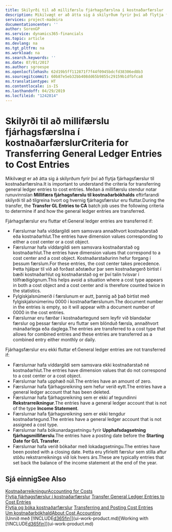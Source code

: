 ```yaml
---
title: Skilyrði til að millifærslu fjárhagsfærslna í kostnaðarfærslur | Microsoft Docs
description: Mikilvægt er að átta sig á skilyrðum fyrir því að flytja fjárhagsfærslur til kostnaðarfærslna. Meðan á millifærslu stendur notar runuvinnslan **Millifæra fjárhagsfærslu til kostnaðarbókhalds** eftirfarandi skilyrði til að tilgreina hvort og hvernig fjárhagsfærslur eru fluttar.
services: project-madeira
documentationcenter: ''
author: SorenGP
ms.service: dynamics365-financials
ms.topic: article
ms.devlang: na
ms.tgt_pltfrm: na
ms.workload: na
ms.search.keywords: ''
ms.date: 07/01/2017
ms.author: sgroespe
ms.openlocfilehash: 62d19b5ff112871f7f44f0945bdcfd38306ed8b3
ms.sourcegitcommit: 60b87e5eb32bb408dd65b9855c29159b1dfbfca8
ms.translationtype: HT
ms.contentlocale: is-IS
ms.lasthandoff: 04/29/2019
ms.locfileid: "1242814"
---
```

# <a name="criteria-for-transferring-general-ledger-entries-to-cost-entries"></a><span data-ttu-id="c5380-104">Skilyrði til að millifærslu fjárhagsfærslna í kostnaðarfærslur</span><span class="sxs-lookup"><span data-stu-id="c5380-104">Criteria for Transferring General Ledger Entries to Cost Entries</span></span>
<span data-ttu-id="c5380-105">Mikilvægt er að átta sig á skilyrðum fyrir því að flytja fjárhagsfærslur til kostnaðarfærslna.</span><span class="sxs-lookup"><span data-stu-id="c5380-105">It is important to understand the criteria for transferring general ledger entries to cost entries.</span></span> <span data-ttu-id="c5380-106">Meðan á millifærslu stendur notar runuvinnslan **Millifæra fjárhagsfærslu til kostnaðarbókhalds** eftirfarandi skilyrði til að tilgreina hvort og hvernig fjárhagsfærslur eru fluttar.</span><span class="sxs-lookup"><span data-stu-id="c5380-106">During the transfer, the **Transfer GL Entries to CA** batch job uses the following criteria to determine if and how the general ledger entries are transferred.</span></span>  

<span data-ttu-id="c5380-107">Fjárhagsfærslur eru fluttar ef:</span><span class="sxs-lookup"><span data-stu-id="c5380-107">General ledger entries are transferred if:</span></span>  

-   <span data-ttu-id="c5380-108">Færslurnar hafa víddargildi sem samsvara annaðhvort kostnaðarstað eða kostnaðarhlut.</span><span class="sxs-lookup"><span data-stu-id="c5380-108">The entries have dimension values corresponding to either a cost center or a cost object.</span></span>  
-   <span data-ttu-id="c5380-109">Færslurnar hafa víddargildi sem samsvara kostnaðarstað og kostnaðarhlut.</span><span class="sxs-lookup"><span data-stu-id="c5380-109">The entries have dimension values that correspond to a cost center and a cost object.</span></span> <span data-ttu-id="c5380-110">Kostnaðarstaðurinn hefur forgang í þessum færslum.</span><span class="sxs-lookup"><span data-stu-id="c5380-110">For these entries, the cost center takes precedence.</span></span> <span data-ttu-id="c5380-111">Þetta hjálpar til við að forðast aðstæður þar sem kostnaðargerð birtist í bæði kostnaðarhlut og kostnaðarstað og er því talin tvisvar í tölfræðigögnum.</span><span class="sxs-lookup"><span data-stu-id="c5380-111">This helps avoid a situation where a cost type appears in both a cost object and a cost center and is therefore counted twice in the statistics.</span></span>  
-   <span data-ttu-id="c5380-112">Fylgiskjalsnúmerið í færslunum er autt, þannig að það birtist með fylgiskjalsnúmerinu 0000 í kostnaðarfærslunum.</span><span class="sxs-lookup"><span data-stu-id="c5380-112">The document number in the entries is empty, so it will appear with a document number of 0000 in the cost entries.</span></span>  
-   <span data-ttu-id="c5380-113">Færslurnar eru færðar í kostnaðartegund sem leyfir við blandaðar færslur og þessar færslur eru fluttar sem blönduð færsla, annaðhvort mánaðarlega eða daglega.</span><span class="sxs-lookup"><span data-stu-id="c5380-113">The entries are transferred to a cost type that allows for combined entries and these entries are transferred as a combined entry either monthly or daily.</span></span>  

<span data-ttu-id="c5380-114">Fjárhagsfærslur eru ekki fluttar ef:</span><span class="sxs-lookup"><span data-stu-id="c5380-114">General ledger entries are not transferred if:</span></span>  

-   <span data-ttu-id="c5380-115">Færslurnar hafa víddargildi sem samsvara ekki kostnaðarstað né kostnaðarhlut.</span><span class="sxs-lookup"><span data-stu-id="c5380-115">The entries have dimension values that do not correspond to a cost center or a cost object.</span></span>  
-   <span data-ttu-id="c5380-116">Færslurnar hafa upphæð núll.</span><span class="sxs-lookup"><span data-stu-id="c5380-116">The entries have an amount of zero.</span></span>  
-   <span data-ttu-id="c5380-117">Færslurnar hafa fjárhagsreikning sem hefur verið eytt.</span><span class="sxs-lookup"><span data-stu-id="c5380-117">The entries have a general ledger account that has been deleted.</span></span>  
-   <span data-ttu-id="c5380-118">Færslurnar hafa fjárhagsreikning sem er ekki af tegundinni **Rekstrarreikningur**.</span><span class="sxs-lookup"><span data-stu-id="c5380-118">The entries have a general ledger account that is not of the type **Income Statement**.</span></span>  
-   <span data-ttu-id="c5380-119">Færslurnar hafa fjárhagsreikning sem er ekki tengdur kostnaðartegund.</span><span class="sxs-lookup"><span data-stu-id="c5380-119">The entries have a general ledger account that is not assigned a cost type.</span></span>  
-   <span data-ttu-id="c5380-120">Færslurnar hafa bókunardagsetningu fyrir **Upphafsdagsetning fjárhagsmillifærslu**.</span><span class="sxs-lookup"><span data-stu-id="c5380-120">The entries have a posting date before the **Starting Date for G/L Transfer**.</span></span>  
-   <span data-ttu-id="c5380-121">Færslurnar hafa verið bókaðar með lokadagsetningu.</span><span class="sxs-lookup"><span data-stu-id="c5380-121">The entries have been posted with a closing date.</span></span> <span data-ttu-id="c5380-122">Þetta eru yfirleitt færslur sem stilla aftur stöðu rekstrarreiknings við lok hvers árs.</span><span class="sxs-lookup"><span data-stu-id="c5380-122">These are typically entries that set back the balance of the income statement at the end of the year.</span></span>  

## <a name="see-also"></a><span data-ttu-id="c5380-123">Sjá einnig</span><span class="sxs-lookup"><span data-stu-id="c5380-123">See Also</span></span>  
[<span data-ttu-id="c5380-124">Kostnaðarreikningur</span><span class="sxs-lookup"><span data-stu-id="c5380-124">Accounting for Costs</span></span>](finance-manage-cost-accounting.md)  
 <span data-ttu-id="c5380-125">[Flytja fjárhagsfærslur í kostnaðarfærslur](finance-how-to-transfer-general-ledger-entries-to-cost-entries.md) </span><span class="sxs-lookup"><span data-stu-id="c5380-125">[Transfer General Ledger Entries to Cost Entries](finance-how-to-transfer-general-ledger-entries-to-cost-entries.md) </span></span>  
 <span data-ttu-id="c5380-126">[Flytja og bóka kostnaðarfærslur](finance-transfer-and-post-cost-entries.md) </span><span class="sxs-lookup"><span data-stu-id="c5380-126">[Transferring and Posting Cost Entries](finance-transfer-and-post-cost-entries.md) </span></span>  
 [<span data-ttu-id="c5380-127">Um kostnaðarbókhald</span><span class="sxs-lookup"><span data-stu-id="c5380-127">About Cost Accounting</span></span>](finance-about-cost-accounting.md)  
 <span data-ttu-id="c5380-128">[Unnið með [!INCLUDE[d365fin](includes/d365fin_md.md)]](ui-work-product.md)</span><span class="sxs-lookup"><span data-stu-id="c5380-128">[Working with [!INCLUDE[d365fin](includes/d365fin_md.md)]](ui-work-product.md)</span></span>
